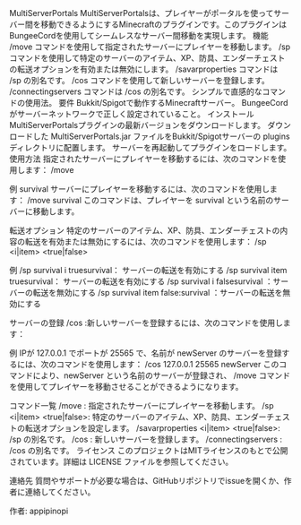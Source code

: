 MultiServerPortals
MultiServerPortalsは、プレイヤーがポータルを使ってサーバー間を移動できるようにするMinecraftのプラグインです。このプラグインはBungeeCordを使用してシームレスなサーバー間移動を実現します。
機能
/move コマンドを使用して指定されたサーバーにプレイヤーを移動します。
/sp コマンドを使用して特定のサーバーのアイテム、XP、防具、エンダーチェストの転送オプションを有効または無効にします。
/savarproperties コマンドは /sp の別名です。
/cos コマンドを使用して新しいサーバーを登録します。
/connectingservers コマンドは /cos の別名です。
シンプルで直感的なコマンドの使用法。
要件
Bukkit/Spigotで動作するMinecraftサーバー。
BungeeCordがサーバーネットワークで正しく設定されていること。
インストール
MultiServerPortalsプラグインの最新バージョンをダウンロードします。
ダウンロードした MultiServerPortals.jar ファイルをBukkit/Spigotサーバーの plugins ディレクトリに配置します。
サーバーを再起動してプラグインをロードします。
使用方法
指定されたサーバーにプレイヤーを移動するには、次のコマンドを使用します： /move

例
survival サーバーにプレイヤーを移動するには、次のコマンドを使用します： /move survival このコマンドは、プレイヤーを survival という名前のサーバーに移動します。

転送オプション
特定のサーバーのアイテム、XP、防具、エンダーチェストの内容の転送を有効または無効にするには、次のコマンドを使用します： /sp <i|item> <true|false>

例
/sp survival i truesurvival： サーバーの転送を有効にする /sp survival item truesurvival： サーバーの転送を有効にする /sp survival i falsesurvival ：サーバーの転送を無効にする /sp survival item false:survival ：サーバーの転送を無効にする

サーバーの登録
/cos :新しいサーバーを登録するには、次のコマンドを使用します：

例
IPが 127.0.0.1 でポートが 25565 で、名前が newServer のサーバーを登録するには、次のコマンドを使用します： /cos 127.0.0.1 25565 newServer このコマンドにより、newServer という名前のサーバーが登録され、 /move コマンドを使用してプレイヤーを移動させることができるようになります。

コマンド一覧
/move <server name> <username>: 指定されたサーバーにプレイヤーを移動します。
/sp <server name> <i|item> <true|false>: 特定のサーバーのアイテム、XP、防具、エンダーチェストの転送オプションを設定します。
/savarproperties <server name> <i|item> <true|false>: /sp の別名です。
/cos <IP address> <port> <server name>: 新しいサーバーを登録します。
/connectingservers <IP address> <port> <server name>: /cos の別名です。
ライセンス
このプロジェクトはMITライセンスのもとで公開されています。詳細は LICENSE ファイルを参照してください。

連絡先
質問やサポートが必要な場合は、GitHubリポジトリでissueを開くか、作者に連絡してください。

作者: appipinopi
